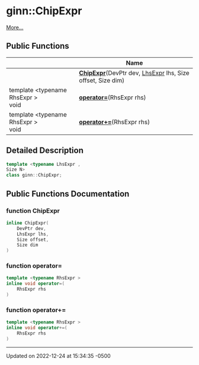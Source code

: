 # ginn::ChipExpr


 [More...](#detailed-description)

## Public Functions

<span class="api-table">

|                | Name           |
| -------------- | -------------- |
| | **[ChipExpr](api/Classes/classginn_1_1_chip_expr.md#function-chipexpr)**(DevPtr dev, [LhsExpr](api/Classes/classginn_1_1_lhs_expr.md) lhs, Size offset, Size dim) |
| template <typename RhsExpr \> <br>void | **[operator=](api/Classes/classginn_1_1_chip_expr.md#function-operator=)**(RhsExpr rhs) |
| template <typename RhsExpr \> <br>void | **[operator+=](api/Classes/classginn_1_1_chip_expr.md#function-operator+=)**(RhsExpr rhs) |


</span>

## Detailed Description

```cpp
template <typename LhsExpr ,
Size N>
class ginn::ChipExpr;
```

## Public Functions Documentation

### function ChipExpr

```cpp
inline ChipExpr(
    DevPtr dev,
    LhsExpr lhs,
    Size offset,
    Size dim
)
```


### function operator=

```cpp
template <typename RhsExpr >
inline void operator=(
    RhsExpr rhs
)
```


### function operator+=

```cpp
template <typename RhsExpr >
inline void operator+=(
    RhsExpr rhs
)
```


-------------------------------

Updated on 2022-12-24 at 15:34:35 -0500